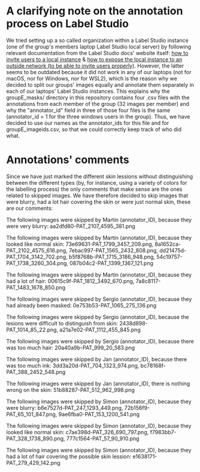 # A clarifying note on the annotation process on Label Studio

We tried setting up a so called organization within a Label Studio instance (one of the group's members laptop Label Studio local server) by following relevant documentation from the Label Studio docs' website itself: [how to invite users to a local instance](https://labelstud.io/guide/signup#Invite-users-to-Label-Studio) & [how to expose the local instance to an outside network (to be able to invite users properly)](https://labelstud.io/guide/start#Expose-a-local-Label-Studio-instance-outside-using-ngrok). However, the latter seems to be outdated because it did not work in any of our laptops (not for macOS, nor for Windows, nor for WSL2), which is the reason why we decided to split our groups' images equally and annotate them separately in each of our laptops' Label Studio instances. This explains why the groupE_masks/ directory in this repository contains four .csv files with the annotations from each member of the group (32 images per member) and why the "annotator_id" field in three of those four files is the same (annotator_id = 1 for the three windows users in the group). 
Thus, we have decided to use our names as the annotator_ids for this file and for groupE_imageids.csv, so that we could correctly keep track of who did what. 

# Annotations' comments

Since we have just marked the different skin lessions without distinguishing between the different types (by, for instance, using a variety of colors for the labelling process) the only comments that make sense are the ones related to skipped images.
We have therefore decided to skip images that were blurry, had a lot hair covering the skin or were just normal skin, these are our comments:

The following images were skipped by Martin (annotator_ID), because they were very blurry:
aa2dfd80-PAT_2107_4595_381.png

The following images were skipped by Martin (annotator_ID), because they looked like normal skin:
73e69631-PAT_1799_3457_209.png, 8a1652ca-PAT_2102_4575_616.png, 7ebac997-PAT_1565_2432_808.png, dd21475d-PAT_1704_3142_702.png, b5f8768b-PAT_1715_3186_948.png, 54c19757-PAT_1738_3260_304.png, 087b04c2-PAT_1399_1367_121.png

The following images were skipped by Martin (annotator_ID), because they had a lot of hair:
00615c9f-PAT_1812_3492_670.png, 7a8c8117-PAT_1483_1678_850.png

The following images were skipped by Sergio (annotator_ID), because they had already been masked:
0e753b53-PAT_1065_275_136.png

The following images were skipped by Sergio (annotator_ID), because the lesions were difficult to distinguish from skin:
2438d898-PAT_1014_85_22.png, a21a7e02-PAT_1112_455_845.png

The following images were skipped by Sergio (annotator_ID), because there was too much hair:
20a40a9b-PAT_999_20_583.png

The following images were skipped by Jan (annotator_ID), because there was too much ink: 
3dd3a20d-PAT_704_1323_974.png, bc78168f-PAT_388_2452_548.png

The following images were skipped by Jan (annotator_ID), there is nothing wrong on the skin: 
51b88287-PAT_512_962_998.png

The following images were skipped by Simon (annotator_ID), because they were blurry:
b6e7527d-PAT_247_1293_449.png, 72b156f9-PAT_65_101_847.png, 9ae6fba0-PAT_153_1200_541.png

The following images were skipped by Simon (annotator_ID), because they looked like normal skin:
c7ae398d-PAT_326_690_797.png, f7983bb7-PAT_328_1738_890.png, 777c1564-PAT_57_90_910.png

The following images were skipped by Simon (annotator_ID), because they had a lot of hair covering the possible skin lession:
e1638171-PAT_279_429_142.png
